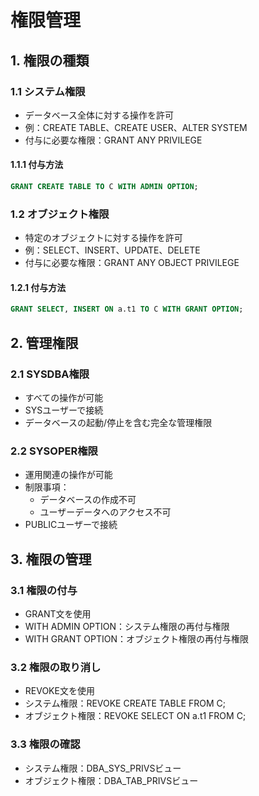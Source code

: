 # 権限管理

## 1. 権限の種類

### 1.1 システム権限
- データベース全体に対する操作を許可
- 例：CREATE TABLE、CREATE USER、ALTER SYSTEM
- 付与に必要な権限：GRANT ANY PRIVILEGE

#### 1.1.1 付与方法
```sql
GRANT CREATE TABLE TO C WITH ADMIN OPTION;
```

### 1.2 オブジェクト権限
- 特定のオブジェクトに対する操作を許可
- 例：SELECT、INSERT、UPDATE、DELETE
- 付与に必要な権限：GRANT ANY OBJECT PRIVILEGE

#### 1.2.1 付与方法
```sql
GRANT SELECT, INSERT ON a.t1 TO C WITH GRANT OPTION;
```

## 2. 管理権限

### 2.1 SYSDBA権限
- すべての操作が可能
- SYSユーザーで接続
- データベースの起動/停止を含む完全な管理権限

### 2.2 SYSOPER権限
- 運用関連の操作が可能
- 制限事項：
  - データベースの作成不可
  - ユーザーデータへのアクセス不可
- PUBLICユーザーで接続

## 3. 権限の管理

### 3.1 権限の付与
- GRANT文を使用
- WITH ADMIN OPTION：システム権限の再付与権限
- WITH GRANT OPTION：オブジェクト権限の再付与権限

### 3.2 権限の取り消し
- REVOKE文を使用
- システム権限：REVOKE CREATE TABLE FROM C;
- オブジェクト権限：REVOKE SELECT ON a.t1 FROM C;

### 3.3 権限の確認
- システム権限：DBA_SYS_PRIVSビュー
- オブジェクト権限：DBA_TAB_PRIVSビュー